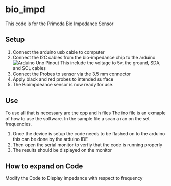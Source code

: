 # bio_impd
This code is for the Primoda Bio Impedance Sensor

## Setup 
1. Connect the arduino usb cable to computer 
2. Connect the I2C cables from the bio-impedance chip to the arduino 
![Arduino Uno Pinout](https://www.theengineeringprojects.com/wp-content/uploads/2018/06/Introduction-to-Arduino-UNO.png)
This include the voltage to 5v, the ground, SDA, and SCL cables
3. Connect the Probes to sensor via the 3.5 mm connector
4. Apply black and red probes to intended surface
5. The Bioimpdeance sensor is now ready for use.

## Use
To use all that is necessary are the cpp and h files
The ino file is an exmaple of how to use the software.
In the sample file a scan a ran on the set frequencies.
1. Once the device is setup the code needs to be flashed on to the arduino this can be done by the arduino IDE
2. Then open the serial monitor to verfiy that the code is running properly
3. The results should be displayed on the monitor

## How to expand on Code 
Modify the Code to Display impedance with respect to frequency

